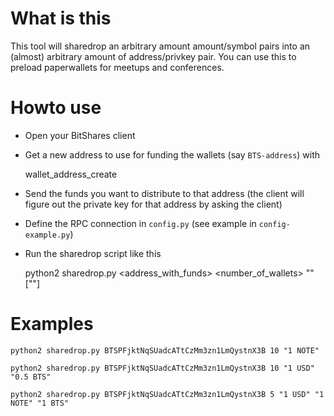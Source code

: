 # What is this #

This tool will sharedrop an arbitrary amount amount/symbol pairs into an
(almost) arbitrary amount of address/privkey pair.
You can use this to preload paperwallets for meetups and conferences.

# Howto use #

* Open your BitShares client
* Get a new address to use for funding the wallets (say `BTS-address`) with
    
    wallet_address_create <account>
* Send the funds you want to distribute to that address (the client will figure
  out the private key for that address by asking the client)
* Define the RPC connection in `config.py` (see example in `config-example.py`)
* Run the sharedrop script like this

    python2 sharedrop.py <address_with_funds> <number_of_wallets> "<amount-asset-pair>" ["<amount-asset-pair>"]

# Examples #

    python2 sharedrop.py BTSPFjktNqSUadcATtCzMm3zn1LmQystnX3B 10 "1 NOTE"

    python2 sharedrop.py BTSPFjktNqSUadcATtCzMm3zn1LmQystnX3B 10 "1 USD" "0.5 BTS"

    python2 sharedrop.py BTSPFjktNqSUadcATtCzMm3zn1LmQystnX3B 5 "1 USD" "1 NOTE" "1 BTS"
